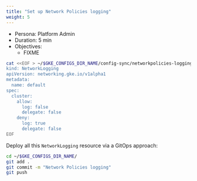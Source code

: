 ```yaml
---
title: "Set up Network Policies logging"
weight: 5
---
```

- Persona: Platform Admin
- Duration: 5 min
- Objectives:
  - FIXME

```Bash
cat <<EOF > ~/$GKE_CONFIGS_DIR_NAME/config-sync/networkpolicies-logging.yaml
kind: NetworkLogging
apiVersion: networking.gke.io/v1alpha1
metadata:
  name: default
spec:
  cluster:
    allow:
      log: false
      delegate: false
    deny:
      log: true
      delegate: false
EOF
```

Deploy all this `NetworkLogging` resource via a GitOps approach:
```Bash
cd ~/$GKE_CONFIGS_DIR_NAME/
git add .
git commit -m "Network Policies logging"
git push
```